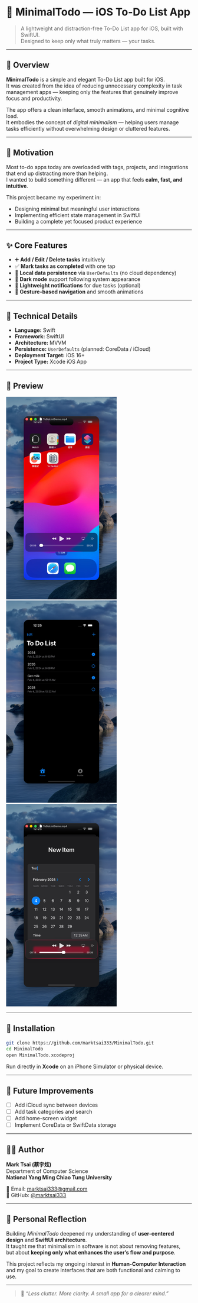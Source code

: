 # 📝 MinimalTodo — iOS To-Do List App

> A lightweight and distraction-free To-Do List app for iOS, built with SwiftUI.  
> Designed to keep only what truly matters — your tasks.

---

## 🧩 Overview
**MinimalTodo** is a simple and elegant To-Do List app built for iOS.  
It was created from the idea of reducing unnecessary complexity in task management apps — keeping only the features that genuinely improve focus and productivity.

The app offers a clean interface, smooth animations, and minimal cognitive load.  
It embodies the concept of *digital minimalism* — helping users manage tasks efficiently without overwhelming design or cluttered features.

---

## 🎯 Motivation
Most to-do apps today are overloaded with tags, projects, and integrations that end up distracting more than helping.  
I wanted to build something different — an app that feels **calm, fast, and intuitive**.  

This project became my experiment in:
- Designing minimal but meaningful user interactions  
- Implementing efficient state management in SwiftUI  
- Building a complete yet focused product experience  

---

## ✨ Core Features
- ➕ **Add / Edit / Delete tasks** intuitively  
- ✅ **Mark tasks as completed** with one tap  
- 💾 **Local data persistence** via `UserDefaults` (no cloud dependency)  
- 🌙 **Dark mode** support following system appearance  
- 🔔 **Lightweight notifications** for due tasks (optional)  
- 🧭 **Gesture-based navigation** and smooth animations  

---

## 🧰 Technical Details
- **Language:** Swift  
- **Framework:** SwiftUI  
- **Architecture:** MVVM  
- **Persistence:** `UserDefaults` (planned: CoreData / iCloud)  
- **Deployment Target:** iOS 16+  
- **Project Type:** Xcode iOS App  

---

## 📸 Preview

<img src="https://github.com/marktsai333/MinimalTodo/blob/main/Screenshots%20and%20Demo/demo1.png?raw=true" width="300" alt="MinimalTodo Screenshot 1">

<img src="https://github.com/marktsai333/MinimalTodo/blob/main/Screenshots%20and%20Demo/demo2.png?raw=true" width="300" alt="MinimalTodo Screenshot 2">

<img src="https://github.com/marktsai333/MinimalTodo/blob/main/Screenshots%20and%20Demo/demo3.png?raw=true" width="300" alt="MinimalTodo Screenshot 3">

---

## 🔧 Installation
```bash
git clone https://github.com/marktsai333/MinimalTodo.git  
cd MinimalTodo  
open MinimalTodo.xcodeproj  
```

Run directly in **Xcode** on an iPhone Simulator or physical device.

---

## 🧠 Future Improvements
- [ ] Add iCloud sync between devices  
- [ ] Add task categories and search  
- [ ] Add home-screen widget  
- [ ] Implement CoreData or SwiftData storage  

---

## 🧑‍💻 Author
**Mark Tsai (蔡宇炫)**  
Department of Computer Science  
**National Yang Ming Chiao Tung University**

📧 Email: [marktsai333@gmail.com](mailto:marktsai333@gmail.com)  
🐙 GitHub: [@marktsai333](https://github.com/marktsai333)

---

## 💬 Personal Reflection
Building *MinimalTodo* deepened my understanding of **user-centered design** and **SwiftUI architecture**.  
It taught me that minimalism in software is not about removing features,  
but about **keeping only what enhances the user’s flow and purpose**.  

This project reflects my ongoing interest in **Human-Computer Interaction** and my goal to create interfaces that are both functional and calming to use.

---

> 🧠 *“Less clutter. More clarity. A small app for a clearer mind.”*
